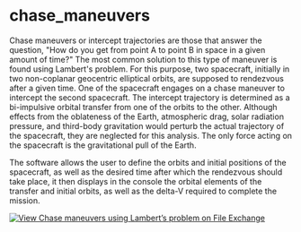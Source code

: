 # chase_maneuvers

Chase maneuvers or intercept trajectories are those that answer the question, "How do you get from point A to point B in space in a given amount of time?" The most common solution to this type of maneuver is found using Lambert's problem. For this purpose, two spacecraft, initially in two non-coplanar geocentric elliptical orbits, are supposed to rendezvous after a given time. One of the spacecraft engages on a chase maneuver to intercept the second spacecraft. The intercept trajectory is determined as a bi-impulsive orbital transfer from one of the orbits to the other. Although effects from the oblateness of the Earth, atmospheric drag, solar radiation pressure, and third-body gravitation would perturb the actual trajectory of the spacecraft, they are neglected for this analysis. The only force acting on the spacecraft is the gravitational pull of the Earth.

The software allows the user to define the orbits and initial positions of the spacecraft, as well as the desired time after which the rendezvous should take place, it then displays in the console the orbital elements of the transfer and initial orbits, as well as the delta-V required to complete the mission.

[![View Chase maneuvers using Lambert’s problem on File Exchange](https://www.mathworks.com/matlabcentral/images/matlab-file-exchange.svg)](https://ch.mathworks.com/matlabcentral/fileexchange/66212-chase-maneuvers-using-lambert-s-problem)

